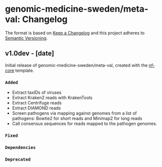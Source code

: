 # genomic-medicine-sweden/meta-val: Changelog

The format is based on [Keep a Changelog](https://keepachangelog.com/en/1.0.0/)
and this project adheres to [Semantic Versioning](https://semver.org/spec/v2.0.0.html).

## v1.0dev - [date]

Initial release of genomic-medicine-sweden/meta-val, created with the [nf-core](https://nf-co.re/) template.

### `Added`

- Extract taxIDs of viruses
- Extract Kraken2 reads with KrakenTools
- Extract Centrifuge reads
- Extract DIAMOND reads
- Screen pathogens via mapping against genomes from a list of pathogens: Bowtie2 for short reads and Minimap2 for long reads
- Call consensus sequences for reads mapped to the pathogen genomes.

### `Fixed`

### `Dependencies`

### `Deprecated`
